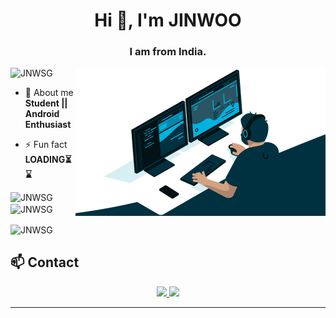 
<h1 align="center">Hi 👋, I'm JINWOO</h1>
<h3 align="center">I am from India.</h3>

<img align="right" alt="Coding" width="400" src="https://github.com/JNWSG/JNWSG/raw/refs/heads/main/typing">

<p align="left"> <img src="https://komarev.com/ghpvc/?username=JNWSG&label=Profile%20views&color=0e75b6&style=flat" alt="JNWSG" /> </p>

- 💬 About me **Student || Android Enthusiast**

- ⚡ Fun fact **LOADING⏳⌛️**

<p><img align="left" src="https://github-readme-stats.vercel.app/api/top-langs?username=JNWSG&show_icons=true&locale=en&layout=compact" alt="JNWSG" /></p>

<p>&nbsp;<img align="center" src="https://github-readme-stats.vercel.app/api?username=JNWSG&show_icons=true&locale=en" alt="JNWSG" /></p>

<p><img align="center" src="https://github-readme-streak-stats.herokuapp.com/?user=JNWSG&" alt="JNWSG" /></p>

## 📫 Contact

<div align="center">
  <a href="https://t.me/JNW_SG" target="_blank">
    <img src="https://img.shields.io/badge/Telegram-00bfbf?style=for-the-badge&logo=Telegram&logoColor=white" />
  </a>
  <a href="https://github.com/JNWSG" target="_blank">
    <img src="https://img.shields.io/badge/GitHub-000000?style=for-the-badge&logo=github&logoColor=white" />
  </a>
</div>

---
